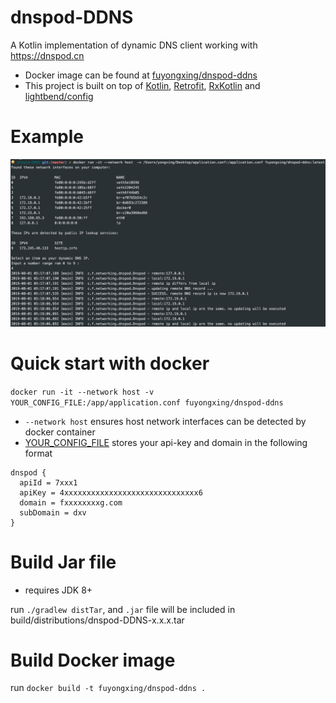 # dnspod-DDNS
A Kotlin implementation of dynamic DNS client working with https://dnspod.cn

* Docker image can be found at [fuyongxing/dnspod-ddns](https://cloud.docker.com/repository/docker/fuyongxing/dnspod-ddns/general)
* This project is built on top of [Kotlin](https://github.com/JetBrains/kotlin), [Retrofit](https://github.com/square/retrofit), [RxKotlin](https://github.com/ReactiveX/RxKotlin) and [lightbend/config](https://github.com/lightbend/config)

# Example
![example](docs/Xnip2019-08-01_13-21-45.jpg)

# Quick start with docker
`docker run -it --network host -v YOUR_CONFIG_FILE:/app/application.conf fuyongxing/dnspod-ddns`

* `--network host` ensures host network interfaces can be detected by docker container
* [YOUR_CONFIG_FILE](application.conf) stores your api-key and domain in the following format
```
dnspod {
  apiId = 7xxx1
  apiKey = 4xxxxxxxxxxxxxxxxxxxxxxxxxxxxxx6
  domain = fxxxxxxxxg.com
  subDomain = dxv
}
```

# Build Jar file
* requires JDK 8+

run `./gradlew distTar`, and `.jar` file will be included in build/distributions/dnspod-DDNS-x.x.x.tar

# Build Docker image
run `docker build -t fuyongxing/dnspod-ddns .`